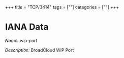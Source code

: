 +++
title = "TCP/3414"
tags = [""]
categories = [""]
+++

# IANA Data

_Name:_ wip-port

_Description:_ BroadCloud WIP Port

